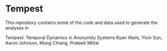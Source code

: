 # Tempest #

This repository contains some of the code and data used to generate the
analyses in

Tempest: Temporal Dynamics in Anonymity Systems
Ryan Wails, Yixin Sun, Aaron Johnson, Mung Chiang, Prateek Mittal

